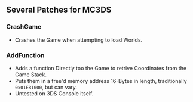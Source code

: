 ## Several Patches for MC3DS

### CrashGame
- Crashes the Game when attempting to load Worlds.

### AddFunction
- Adds a function Directly too the Game to retrive Coordinates from the Game Stack.
- Puts them in a free'd memory address 16-Bytes in length, traditionally `0x01E81000`, but can vary.
- Untested on 3DS Console itself.
